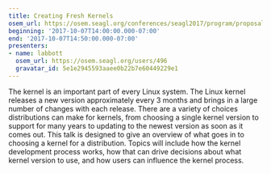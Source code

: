 ```yaml
---
title: Creating Fresh Kernels
osem_url: https://osem.seagl.org/conferences/seagl2017/program/proposals/261
beginning: '2017-10-07T14:00:00.000-07:00'
end: '2017-10-07T14:50:00.000-07:00'
presenters:
- name: labbott
  osem_url: https://osem.seagl.org/users/496
  gravatar_id: 5e1e2945593aaee0b22b7e60449229e1
---
```


The kernel is an important part of every Linux system. The Linux kernel releases a new version approximately every 3 months and brings in a large number of changes with each release. There are a variety of choices distributions can make for kernels, from choosing a single kernel version to support for many years to updating to the newest version as soon as it comes out. This talk is designed to give an overview of what goes in to choosing a kernel for a distribution. Topics will include how the kernel development process works, how that can drive decisions about what kernel version to use, and how users can influence the kernel process.
